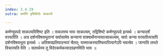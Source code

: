 ```yaml
---
index: 3.4.29
sutra: कर्मणि दृशिविदोः साकल्ये

---
```

 कर्मण्युपपदे साकल्यविशिष्ट इति । सकलस्य भावः साकल्यम्, तद्विशिष्टे कर्मण्युपपदे इत्यर्थः । कन्यादर्शं वरयतीति । अत्र दर्शनविषयभूतानां सर्वासामेव कन्यानां वाक्यार्थेनान्वयात्साकल्यम्, सर्वाः कन्या वरयतीत्यत्रापि दर्शनविषयभूता इत्यर्थः । अतिशयप्रतिपादनपरं चैतत्; यस्मात्कस्याश्चित्परित्यागेऽपि भवत्येव । जानाति लभते विचारयति वेति । सतार्थस्य तु विदेरकर्मकत्वादग्रहणमिति भावः ॥